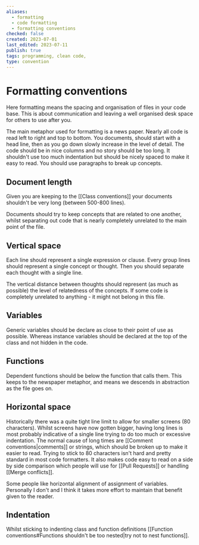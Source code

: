 ```yaml
---
aliases:
  - formatting
  - code formatting
  - formatting conventions
checked: false
created: 2023-07-01
last_edited: 2023-07-11
publish: true
tags: programming, clean code,
type: convention
---
```

# Formatting conventions

Here formatting means the spacing and organisation of files in your code base. This is about communication and leaving a well organised desk space for others to use after you.

The main metaphor used for formatting is a news paper. Nearly all code is read left to right and top to bottom.   You documents, should start with a head line, then as you go down slowly increase in the level of detail. The code should be in nice columns and no story should be too long. It shouldn't use too much indentation but should be nicely spaced to make it easy to read. You should use paragraphs to break up concepts.

## Document length

Given you are keeping to the [[Class conventions]] your documents shouldn't be very long (between 500-800 lines).

Documents should try to keep concepts that are related to one another, whilst separating out code that is nearly completely unrelated to the main point of the file.

## Vertical space

Each line should represent a single expression or clause. Every group lines should  represent a single concept or thought. Then you should separate each thought with a single line.

The vertical distance between thoughts should represent (as much as possible) the level of relatedness of the concepts. If some code is completely unrelated to anything - it might not belong in this file.

## Variables

Generic variables should be declare as close to their point of use as possible. Whereas instance variables should be declared at the top of the class and not hidden in the code.

## Functions

Dependent functions should be below the function that calls them. This keeps to the newspaper metaphor, and means we descends in abstraction as the file goes on.

## Horizontal space

Historically there was a quite tight line limit to allow for smaller screens (80 characters). Whilst screens have now gotten bigger, having long lines is most probably indicative of a single line trying to do too much or excessive indentation. The normal cause of long times are [[Comment conventions|comments]] or strings, which should be broken up to make it easier to read. Trying to stick to 80 characters isn't hard and pretty standard in most code formatters. It also makes code easy to read on a side by side comparison which people will use for [[Pull Requests]] or handling [[Merge conflicts]].

Some people like horizontal alignment of assignment of variables. Personally I don't and I think it takes more effort to maintain that benefit given to the reader.

## Indentation

Whilst sticking to indenting class and function definitions [[Function conventions#Functions shouldn't be too nested|try not to nest functions]].
